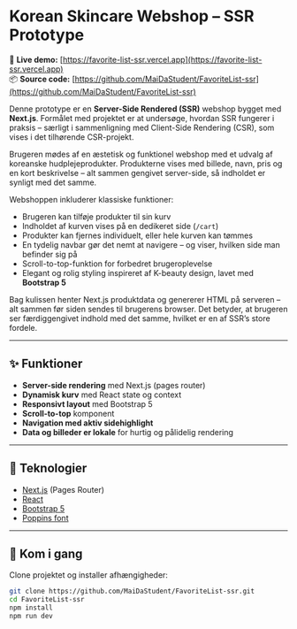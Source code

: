 # Korean Skincare Webshop – SSR Prototype

🔗 **Live demo:** [https://favorite-list-ssr.vercel.app](https://favorite-list-ssr.vercel.app)  
📦 **Source code:** [https://github.com/MaiDaStudent/FavoriteList-ssr](https://github.com/MaiDaStudent/FavoriteList-ssr)

Denne prototype er en **Server-Side Rendered (SSR)** webshop bygget med **Next.js**. Formålet med projektet er at undersøge, hvordan SSR fungerer i praksis – særligt i sammenligning med Client-Side Rendering (CSR), som vises i det tilhørende CSR-projekt.

Brugeren mødes af en æstetisk og funktionel webshop med et udvalg af koreanske hudplejeprodukter. Produkterne vises med billede, navn, pris og en kort beskrivelse – alt sammen gengivet server-side, så indholdet er synligt med det samme.

Webshoppen inkluderer klassiske funktioner:

- Brugeren kan tilføje produkter til sin kurv
- Indholdet af kurven vises på en dedikeret side (`/cart`)
- Produkter kan fjernes individuelt, eller hele kurven kan tømmes
- En tydelig navbar gør det nemt at navigere – og viser, hvilken side man befinder sig på
- Scroll-to-top-funktion for forbedret brugeroplevelse
- Elegant og rolig styling inspireret af K-beauty design, lavet med **Bootstrap 5**

Bag kulissen henter Next.js produktdata og genererer HTML på serveren – alt sammen før siden sendes til brugerens browser. Det betyder, at brugeren ser færdiggengivet indhold med det samme, hvilket er en af SSR’s store fordele.

---

## ✨ Funktioner

- **Server-side rendering** med Next.js (pages router)
- **Dynamisk kurv** med React state og context
- **Responsivt layout** med Bootstrap 5
- **Scroll-to-top** komponent
- **Navigation med aktiv sidehighlight**
- **Data og billeder er lokale** for hurtig og pålidelig rendering

---

## 🧪 Teknologier

- [Next.js](https://nextjs.org/) (Pages Router)
- [React](https://react.dev/)
- [Bootstrap 5](https://getbootstrap.com/)
- [Poppins font](https://fonts.google.com/specimen/Poppins)

---

## 🚀 Kom i gang

Clone projektet og installer afhængigheder:

```bash
git clone https://github.com/MaiDaStudent/FavoriteList-ssr.git
cd FavoriteList-ssr
npm install
npm run dev
